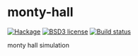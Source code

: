 # monty-hall

[![Hackage](https://img.shields.io/hackage/v/monty-hall.svg)](https://hackage.haskell.org/package/monty-hall)
[![BSD3 license](https://img.shields.io/badge/license-BSD3-blue.svg)](LICENSE)
[![Build status](https://secure.travis-ci.org/chessai/monty-hall.svg)](https://travis-ci.org/chessai/monty-hall)

monty hall simulation